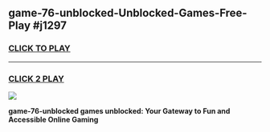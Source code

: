 
## game-76-unblocked-Unblocked-Games-Free-Play #j1297
<h3>
<a href="https://us.freeplayer.one?title=game-76-unblocked&ref=9M">CLICK TO PLAY</a></h3>
<hr>

<h3>
<a href="https://us.freeplayer.one?title=game-76-unblocked&ref=9M">CLICK 2 PLAY</a>
  
</h3>

<a href="https://us.freeplayer.one?title=game-76-unblocked&ref=9M"><img src="https://clearcache.store/games.png"></a>


**game-76-unblocked games unblocked: Your Gateway to Fun and Accessible Online Gaming**
